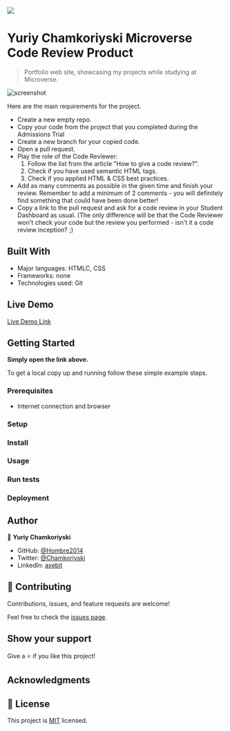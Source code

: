 ![](https://img.shields.io/badge/Microverse-blueviolet)

# Yuriy Chamkoriyski Microverse Code Review Product

> Portfolio web site, showcasing my projects while studying at Microverse.

![screenshot](./img/app-screenshot.JPG)

Here are the main requirements for the project.

- Create a new empty repo.
- Copy your code from the project that you completed during the Admissions Trial
- Create a new branch for your copied code.
- Open a pull request.
- Play the role of the Code Reviewer:
  1. Follow the list from the article "How to give a code review?".
  2. Check if you have used semantic HTML tags.
  3. Check if you applied HTML & CSS best practices.
- Add as many comments as possible in the given time and finish your review. Remember to add a minimum of 2 comments - you will definitely find something that could have been done better!
- Copy a link to the pull request and ask for a code review in your Student Dashboard as usual. (The only difference will be that the Code Reviewer won't check your code but the review you performed - isn't it a code review inception? ;)

## Built With

- Major languages: HTMLC, CSS
- Frameworks: none 
- Technologies used: Git

## Live Demo

[Live Demo Link](https://hombre2014.github.io/CodeReviewProduct/)


## Getting Started

**Simply open the link above.**


To get a local copy up and running follow these simple example steps.

### Prerequisites

- Internet connection and browser

### Setup

### Install

### Usage

### Run tests

### Deployment



## Author

👤 **Yuriy Chamkoriyski**

- GitHub: [@Hombre2014](https://github.com/Hombre2014)
- Twitter: [@Chamkoriyski](https://twitter.com/Chamkoriyski)
- LinkedIn: [axebit](https://linkedin.com/in/axebit)

## 🤝 Contributing

Contributions, issues, and feature requests are welcome!

Feel free to check the [issues page](https://github.com/Hombre2014/My-portfolio/issues).

## Show your support

Give a ⭐️ if you like this project!

## Acknowledgments



## 📝 License

This project is [MIT](./MIT.md) licensed.
